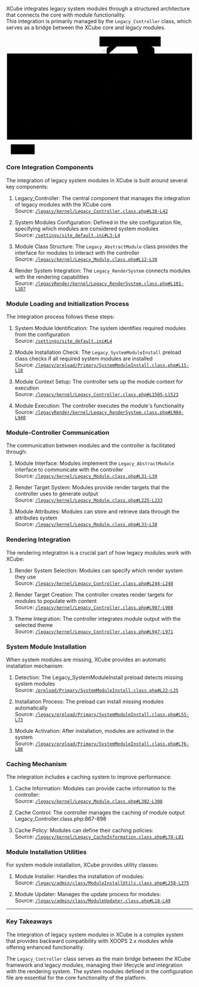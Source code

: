 

XCube integrates legacy system modules through a structured architecture that connects the core with module functionality.  
This integration is primarily managed by the `Legacy_Controller` class, which serves as a bridge between the XCube core and legacy modules.


<div class="panzoom-schema">
<svg xmlns="http://www.w3.org/2000/svg" xmlns:xlink="http://www.w3.org/1999/xlink" id="xcl_xcube_module" aria-roledescription="flowchart-v2" class="xcl-diagram flowchart" style="max-width:1960.175048828125px" viewBox="0 0 1960.175 1250"><marker id="xcl_xcube_module_flowchart-v2-pointEnd" class="marker flowchart-v2" markerHeight="8" markerUnits="userSpaceOnUse" markerWidth="8" orient="auto" refX="5" refY="5" viewBox="0 0 10 10"><path d="m0 0 10 5-10 5z" class="arrowMarkerPath" style="stroke-width:1;stroke-dasharray:1,0"/></marker><marker id="xcl_xcube_module_flowchart-v2-pointStart" class="marker flowchart-v2" markerHeight="8" markerUnits="userSpaceOnUse" markerWidth="8" orient="auto" refX="4.5" refY="5" viewBox="0 0 10 10"><path d="m0 5 10 5V0z" class="arrowMarkerPath" style="stroke-width:1;stroke-dasharray:1,0"/></marker><marker id="xcl_xcube_module_flowchart-v2-circleEnd" class="marker flowchart-v2" markerHeight="11" markerUnits="userSpaceOnUse" markerWidth="11" orient="auto" refX="11" refY="5" viewBox="0 0 10 10"><circle cx="5" cy="5" r="5" class="arrowMarkerPath" style="stroke-width:1;stroke-dasharray:1,0"/></marker><marker id="xcl_xcube_module_flowchart-v2-circleStart" class="marker flowchart-v2" markerHeight="11" markerUnits="userSpaceOnUse" markerWidth="11" orient="auto" refX="-1" refY="5" viewBox="0 0 10 10"><circle cx="5" cy="5" r="5" class="arrowMarkerPath" style="stroke-width:1;stroke-dasharray:1,0"/></marker><marker id="xcl_xcube_module_flowchart-v2-crossEnd" class="marker cross flowchart-v2" markerHeight="11" markerUnits="userSpaceOnUse" markerWidth="11" orient="auto" refX="12" refY="5.2" viewBox="0 0 11 11"><use xlink:href="#reuse-0" class="arrowMarkerPath" style="stroke-width:2;stroke-dasharray:1,0"/></marker><marker id="xcl_xcube_module_flowchart-v2-crossStart" class="marker cross flowchart-v2" markerHeight="11" markerUnits="userSpaceOnUse" markerWidth="11" orient="auto" refX="-1" refY="5.2" viewBox="0 0 11 11"><use xlink:href="#reuse-0" class="arrowMarkerPath" style="stroke-width:2;stroke-dasharray:1,0"/></marker><g class="root"><g class="clusters"><g id="subGraph7" class="cluster" data-look="classic"><path d="M48.35 1138h250.212v104H48.35z"/><foreignObject width="117.175" height="24" class="cluster-label" transform="translate(114.869 1138)"><div style="display:table-cell;white-space:nowrap;line-height:1.5;max-width:200px;text-align:center"><span class="nodeLabel"><p>External Systems</p></span></div></foreignObject></g><g id="subGraph6" class="cluster" data-look="classic"><path d="M8 186h1944.175v902H8z"/><foreignObject width="170.088" height="24" class="cluster-label" transform="translate(895.044 186)"><div style="display:table-cell;white-space:nowrap;line-height:1.5;max-width:200px;text-align:center"><span class="nodeLabel"><p>XOOPSCube Framework</p></span></div></foreignObject></g><g id="subGraph0" class="cluster" data-look="classic"><path d="M980.016 8h642.953v104H980.016z"/><foreignObject width="75.05" height="24" class="cluster-label" transform="translate(1263.967 8)"><div style="display:table-cell;white-space:nowrap;line-height:1.5;max-width:200px;text-align:center"><span class="nodeLabel"><p>Client Side</p></span></div></foreignObject></g><g id="subGraph5" class="cluster" data-look="classic"><path d="M28 830h290.913v233H28z"/><foreignObject width="74.65" height="24" class="cluster-label" transform="translate(136.131 830)"><div style="display:table-cell;white-space:nowrap;line-height:1.5;max-width:200px;text-align:center"><span class="nodeLabel"><p>Data Layer</p></span></div></foreignObject></g><g id="subGraph4" class="cluster" data-look="classic"><path d="M849.85 830h284.625v233H849.85z"/><foreignObject width="108.988" height="24" class="cluster-label" transform="translate(937.669 830)"><div style="display:table-cell;white-space:nowrap;line-height:1.5;max-width:200px;text-align:center"><span class="nodeLabel"><p>Module System</p></span></div></foreignObject></g><g id="subGraph3" class="cluster" data-look="classic"><path d="M1154.475 830h777.7v233h-777.7z"/><foreignObject width="104.4" height="24" class="cluster-label" transform="translate(1491.125 830)"><div style="display:table-cell;white-space:nowrap;line-height:1.5;max-width:200px;text-align:center"><span class="nodeLabel"><p>Render System</p></span></div></foreignObject></g><g id="subGraph2" class="cluster" data-look="classic"><path d="M338.913 676h490.938v258H338.913z"/><foreignObject width="103.113" height="24" class="cluster-label" transform="translate(532.825 676)"><div style="display:table-cell;white-space:nowrap;line-height:1.5;max-width:200px;text-align:center"><span class="nodeLabel"><p>Legacy System</p></span></div></foreignObject></g><g id="subGraph1" class="cluster" data-look="classic"><path d="M915.566 419h515.725v361H915.566z"/><foreignObject width="83.588" height="24" class="cluster-label" transform="translate(1131.634 419)"><div style="display:table-cell;white-space:nowrap;line-height:1.5;max-width:200px;text-align:center"><span class="nodeLabel"><p>XCube Core</p></span></div></foreignObject></g></g><g class="edgePaths"><path id="L_Browser_MainFile_0" marker-end="url(#xcl_xcube_module_flowchart-v2-pointEnd)" d="m1200.394 77.977-24.11 5.671c-24.11 5.67-72.33 17.011-96.44 28.848s-24.11 24.171-24.11 36.504v58" class="edge-thickness-normal edge-pattern-solid edge-thickness-normal edge-pattern-solid flowchart-link"/><path id="L_MainFile_CoreInit_0" marker-end="url(#xcl_xcube_module_flowchart-v2-pointEnd)" d="M1055.734 265v46" class="edge-thickness-normal edge-pattern-solid edge-thickness-normal edge-pattern-solid flowchart-link"/><path id="L_CoreInit_XCubeRoot_0" marker-end="url(#xcl_xcube_module_flowchart-v2-pointEnd)" d="M1055.734 369v71" class="edge-thickness-normal edge-pattern-solid edge-thickness-normal edge-pattern-solid flowchart-link"/><path id="L_XCubeRoot_XCubeController_0" marker-end="url(#xcl_xcube_module_flowchart-v2-pointEnd)" d="M1055.734 498v70" class="edge-thickness-normal edge-pattern-solid edge-thickness-normal edge-pattern-solid flowchart-link"/><path id="L_XCubeController_DelegateSystem_0" marker-end="url(#xcl_xcube_module_flowchart-v2-pointEnd)" d="m1060.927 626 .801 4.167c.801 4.166 2.404 12.5 3.205 20.833.801 8.333.801 16.667.801 24.333V697" class="edge-thickness-normal edge-pattern-solid edge-thickness-normal edge-pattern-solid flowchart-link"/><path id="L_XCubeController_LegacyController_0" marker-end="url(#xcl_xcube_module_flowchart-v2-pointEnd)" d="m1021.941 626-5.216 4.167c-5.215 4.166-15.645 12.5-20.86 20.833-5.215 8.333-5.215 16.667-74.138 27.856-68.923 11.19-206.77 25.236-275.693 32.259l-68.923 7.023" class="edge-thickness-normal edge-pattern-solid edge-thickness-normal edge-pattern-solid flowchart-link"/><path id="L_LegacyController_ControllerStrategy_0" marker-end="url(#xcl_xcube_module_flowchart-v2-pointEnd)" d="m475.133 755-.802 4.167c-.801 4.166-2.403 12.5-3.205 20.833-.801 8.333-.801 16.667-.801 25v46" class="edge-thickness-normal edge-pattern-solid edge-thickness-normal edge-pattern-solid flowchart-link"/><path id="L_LegacyController_ModuleHandler_0" marker-end="url(#xcl_xcube_module_flowchart-v2-pointEnd)" d="m563.279 755 12.801 4.167c12.802 4.166 38.405 12.5 51.206 20.833 12.802 8.333 12.802 16.667 12.802 25 0 8.333 0 16.667 40.134 26.761 40.134 10.094 120.402 21.95 160.537 27.877l40.134 5.928" class="edge-thickness-normal edge-pattern-solid edge-thickness-normal edge-pattern-solid flowchart-link"/><path id="L_LegacyController_RenderSystem_0" marker-end="url(#xcl_xcube_module_flowchart-v2-pointEnd)" d="m573.131 754.846 14.493 4.192c14.493 4.193 43.478 12.577 57.971 20.936 14.493 8.359 14.493 16.693 14.493 25.026 0 8.333 0 16.667 130.924 28.422 130.924 11.755 392.772 26.932 523.696 34.52l130.924 7.589" class="edge-thickness-normal edge-pattern-solid edge-thickness-normal edge-pattern-solid flowchart-link"/><path id="L_RenderSystem_ThemeRender_0" marker-end="url(#xcl_xcube_module_flowchart-v2-pointEnd)" d="m1449.625 903.393-25.662 5.101c-25.663 5.102-76.988 15.304-102.65 24.572-25.663 9.267-25.663 17.601-25.663 25.267V980" class="edge-thickness-normal edge-pattern-solid edge-thickness-normal edge-pattern-solid flowchart-link"/><path id="L_RenderSystem_AdminRender_0" marker-end="url(#xcl_xcube_module_flowchart-v2-pointEnd)" d="M1557.25 909v71" class="edge-thickness-normal edge-pattern-solid edge-thickness-normal edge-pattern-solid flowchart-link"/><path id="L_RenderSystem_Templates_0" marker-end="url(#xcl_xcube_module_flowchart-v2-pointEnd)" d="m1664.875 904.596 23.342 4.901c23.341 4.9 70.025 14.702 93.366 23.769 23.342 9.067 23.342 17.401 23.342 25.067V980" class="edge-thickness-normal edge-pattern-solid edge-thickness-normal edge-pattern-solid flowchart-link"/><path id="L_ModuleHandler_Modules_0" marker-end="url(#xcl_xcube_module_flowchart-v2-pointEnd)" d="M992.163 909v71" class="edge-thickness-normal edge-pattern-solid edge-thickness-normal edge-pattern-solid flowchart-link"/><path id="L_LegacyController_DBFactory_0" marker-end="url(#xcl_xcube_module_flowchart-v2-pointEnd)" d="m441.016 755-6.066 4.167c-6.066 4.166-18.199 12.5-24.265 20.833-6.066 8.333-6.066 16.667-6.066 25 0 8.333 0 16.667-19.468 25.213-19.467 8.545-58.401 17.304-77.869 21.683l-19.467 4.379" class="edge-thickness-normal edge-pattern-solid edge-thickness-normal edge-pattern-solid flowchart-link"/><path id="L_DBFactory_DBConnection_0" marker-end="url(#xcl_xcube_module_flowchart-v2-pointEnd)" d="M173.456 909v71" class="edge-thickness-normal edge-pattern-solid edge-thickness-normal edge-pattern-solid flowchart-link"/><path id="L_DBConnection_Database_0" marker-end="url(#xcl_xcube_module_flowchart-v2-pointEnd)" d="M173.456 1038v121" class="edge-thickness-normal edge-pattern-solid edge-thickness-normal edge-pattern-solid flowchart-link"/><path id="L_RenderSystem_Browser_0" marker-end="url(#xcl_xcube_module_flowchart-v2-pointEnd)" d="M1557.25 855V149c0-12.333 0-24.667-33.341-37.016-33.342-12.349-100.025-24.715-133.366-30.898l-33.341-6.182" class="edge-thickness-normal edge-pattern-solid edge-thickness-normal edge-pattern-solid flowchart-link"/></g><g class="edgeLabels"><g class="edgeLabel"><foreignObject width="98.313" height="24" class="label" transform="translate(1006.578 137)"><div class="labelBkg" style="display:table-cell;white-space:nowrap;line-height:1.5;max-width:200px;text-align:center"><span class="edgeLabel"><p>HTTP Request</p></span></div></foreignObject></g><g class="edgeLabel"><foreignObject width="0" height="0" class="label"><div class="labelBkg" style="display:table-cell;white-space:nowrap;line-height:1.5;max-width:200px;text-align:center"><span class="edgeLabel"/></div></foreignObject></g><g class="edgeLabel"><foreignObject width="0" height="0" class="label"><div class="labelBkg" style="display:table-cell;white-space:nowrap;line-height:1.5;max-width:200px;text-align:center"><span class="edgeLabel"/></div></foreignObject></g><g class="edgeLabel"><foreignObject width="119.075" height="24" class="label" transform="translate(996.197 523)"><div class="labelBkg" style="display:table-cell;white-space:nowrap;line-height:1.5;max-width:200px;text-align:center"><span class="edgeLabel"><p>setupController()</p></span></div></foreignObject></g><g class="edgeLabel"><foreignObject width="0" height="0" class="label"><div class="labelBkg" style="display:table-cell;white-space:nowrap;line-height:1.5;max-width:200px;text-align:center"><span class="edgeLabel"/></div></foreignObject></g><g class="edgeLabel"><foreignObject width="0" height="0" class="label"><div class="labelBkg" style="display:table-cell;white-space:nowrap;line-height:1.5;max-width:200px;text-align:center"><span class="edgeLabel"/></div></foreignObject></g><g class="edgeLabel"><foreignObject width="0" height="0" class="label"><div class="labelBkg" style="display:table-cell;white-space:nowrap;line-height:1.5;max-width:200px;text-align:center"><span class="edgeLabel"/></div></foreignObject></g><g class="edgeLabel"><foreignObject width="0" height="0" class="label"><div class="labelBkg" style="display:table-cell;white-space:nowrap;line-height:1.5;max-width:200px;text-align:center"><span class="edgeLabel"/></div></foreignObject></g><g class="edgeLabel"><foreignObject width="0" height="0" class="label"><div class="labelBkg" style="display:table-cell;white-space:nowrap;line-height:1.5;max-width:200px;text-align:center"><span class="edgeLabel"/></div></foreignObject></g><g class="edgeLabel"><foreignObject width="0" height="0" class="label"><div class="labelBkg" style="display:table-cell;white-space:nowrap;line-height:1.5;max-width:200px;text-align:center"><span class="edgeLabel"/></div></foreignObject></g><g class="edgeLabel"><foreignObject width="0" height="0" class="label"><div class="labelBkg" style="display:table-cell;white-space:nowrap;line-height:1.5;max-width:200px;text-align:center"><span class="edgeLabel"/></div></foreignObject></g><g class="edgeLabel"><foreignObject width="0" height="0" class="label"><div class="labelBkg" style="display:table-cell;white-space:nowrap;line-height:1.5;max-width:200px;text-align:center"><span class="edgeLabel"/></div></foreignObject></g><g class="edgeLabel"><foreignObject width="0" height="0" class="label"><div class="labelBkg" style="display:table-cell;white-space:nowrap;line-height:1.5;max-width:200px;text-align:center"><span class="edgeLabel"/></div></foreignObject></g><g class="edgeLabel"><foreignObject width="0" height="0" class="label"><div class="labelBkg" style="display:table-cell;white-space:nowrap;line-height:1.5;max-width:200px;text-align:center"><span class="edgeLabel"/></div></foreignObject></g><g class="edgeLabel"><foreignObject width="0" height="0" class="label"><div class="labelBkg" style="display:table-cell;white-space:nowrap;line-height:1.5;max-width:200px;text-align:center"><span class="edgeLabel"/></div></foreignObject></g><g class="edgeLabel"><foreignObject width="0" height="0" class="label"><div class="labelBkg" style="display:table-cell;white-space:nowrap;line-height:1.5;max-width:200px;text-align:center"><span class="edgeLabel"/></div></foreignObject></g><g class="edgeLabel"><foreignObject width="113.275" height="24" class="label" transform="translate(1500.613 459)"><div class="labelBkg" style="display:table-cell;white-space:nowrap;line-height:1.5;max-width:200px;text-align:center"><span class="edgeLabel"><p>HTML Response</p></span></div></foreignObject></g></g><g class="nodes"><g id="flowchart-Browser-0" class="node default"><path d="M1200.393 33h152.875v54h-152.875z" class="basic label-container"/><g class="label" transform="translate(1230.393 48)"><rect/><foreignObject width="92.875" height="24"><div style="display:table-cell;white-space:nowrap;line-height:1.5;max-width:200px;text-align:center"><span class="nodeLabel"><p>Web Browser</p></span></div></foreignObject></g></g><g id="flowchart-MainFile-1" class="node default"><path d="M982.078 211h147.313v54H982.078z" class="basic label-container"/><g class="label" transform="translate(1012.078 226)"><rect/><foreignObject width="87.313" height="24"><div style="display:table-cell;white-space:nowrap;line-height:1.5;max-width:200px;text-align:center"><span class="nodeLabel"><p>mainfile.php</p></span></div></foreignObject></g></g><g id="flowchart-CoreInit-2" class="node default"><path d="M963.171 315h185.125v54H963.171z" class="basic label-container"/><g class="label" transform="translate(993.171 330)"><rect/><foreignObject width="125.125" height="24"><div style="display:table-cell;white-space:nowrap;line-height:1.5;max-width:200px;text-align:center"><span class="nodeLabel"><p>cubecore_init.php</p></span></div></foreignObject></g></g><g id="flowchart-XCubeRoot-3" class="node default"><path d="M982.778 444h145.912v54H982.778z" class="basic label-container"/><g class="label" transform="translate(1012.778 459)"><rect/><foreignObject width="85.912" height="24"><div style="display:table-cell;white-space:nowrap;line-height:1.5;max-width:200px;text-align:center"><span class="nodeLabel"><p>XCube_Root</p></span></div></foreignObject></g></g><g id="flowchart-XCubeController-4" class="node default"><path d="M964.228 572h183.013v54H964.228z" class="basic label-container"/><g class="label" transform="translate(994.228 587)"><rect/><foreignObject width="123.013" height="24"><div style="display:table-cell;white-space:nowrap;line-height:1.5;max-width:200px;text-align:center"><span class="nodeLabel"><p>XCube_Controller</p></span></div></foreignObject></g></g><g id="flowchart-DelegateSystem-5" class="node default"><path d="M950.565 701h230.338v54H950.565z" class="basic label-container"/><g class="label" transform="translate(980.565 716)"><rect/><foreignObject width="170.338" height="24"><div style="display:table-cell;white-space:nowrap;line-height:1.5;max-width:200px;text-align:center"><span class="nodeLabel"><p>XCube_Delegate System</p></span></div></foreignObject></g></g><g id="flowchart-SessionManager-6" class="node default"><path d="M1230.903 701h165.388v54h-165.388z" class="basic label-container"/><g class="label" transform="translate(1260.903 716)"><rect/><foreignObject width="105.388" height="24"><div style="display:table-cell;white-space:nowrap;line-height:1.5;max-width:200px;text-align:center"><span class="nodeLabel"><p>XCube_Session</p></span></div></foreignObject></g></g><g id="flowchart-LegacyController-7" class="node default"><path d="M387.519 701h185.613v54H387.519z" class="basic label-container"/><g class="label" transform="translate(417.519 716)"><rect/><foreignObject width="125.613" height="24"><div style="display:table-cell;white-space:nowrap;line-height:1.5;max-width:200px;text-align:center"><span class="nodeLabel"><p>Legacy_Controller</p></span></div></foreignObject></g></g><g id="flowchart-ControllerStrategy-8" class="node default"><path d="M373.913 855h192.825v54H373.913z" class="basic label-container"/><g class="label" transform="translate(403.913 870)"><rect/><foreignObject width="132.825" height="24"><div style="display:table-cell;white-space:nowrap;line-height:1.5;max-width:200px;text-align:center"><span class="nodeLabel"><p>Controller Strategy</p></span></div></foreignObject></g></g><g id="flowchart-TextFilter-9" class="node default"><path d="M616.738 855h178.113v54H616.738z" class="basic label-container"/><g class="label" transform="translate(646.738 870)"><rect/><foreignObject width="118.113" height="24"><div style="display:table-cell;white-space:nowrap;line-height:1.5;max-width:200px;text-align:center"><span class="nodeLabel"><p>Legacy_TextFilter</p></span></div></foreignObject></g></g><g id="flowchart-RenderSystem-10" class="node default"><path d="M1449.625 855h215.25v54h-215.25z" class="basic label-container"/><g class="label" transform="translate(1479.625 870)"><rect/><foreignObject width="155.25" height="24"><div style="display:table-cell;white-space:nowrap;line-height:1.5;max-width:200px;text-align:center"><span class="nodeLabel"><p>Legacy_RenderSystem</p></span></div></foreignObject></g></g><g id="flowchart-ThemeRender-11" class="node default"><path d="M1189.475 984h212.35v54h-212.35z" class="basic label-container"/><g class="label" transform="translate(1219.475 999)"><rect/><foreignObject width="152.35" height="24"><div style="display:table-cell;white-space:nowrap;line-height:1.5;max-width:200px;text-align:center"><span class="nodeLabel"><p>Theme RenderSystem</p></span></div></foreignObject></g></g><g id="flowchart-AdminRender-12" class="node default"><path d="M1451.825 984h210.85v54h-210.85z" class="basic label-container"/><g class="label" transform="translate(1481.825 999)"><rect/><foreignObject width="150.85" height="24"><div style="display:table-cell;white-space:nowrap;line-height:1.5;max-width:200px;text-align:center"><span class="nodeLabel"><p>Admin RenderSystem</p></span></div></foreignObject></g></g><g id="flowchart-Templates-13" class="node default"><path d="M1712.675 984h184.5v54h-184.5z" class="basic label-container"/><g class="label" transform="translate(1742.675 999)"><rect/><foreignObject width="124.5" height="24"><div style="display:table-cell;white-space:nowrap;line-height:1.5;max-width:200px;text-align:center"><span class="nodeLabel"><p>Smarty Templates</p></span></div></foreignObject></g></g><g id="flowchart-ModuleHandler-14" class="node default"><path d="M884.85 855h214.625v54H884.85z" class="basic label-container"/><g class="label" transform="translate(914.85 870)"><rect/><foreignObject width="154.625" height="24"><div style="display:table-cell;white-space:nowrap;line-height:1.5;max-width:200px;text-align:center"><span class="nodeLabel"><p>XoopsModuleHandler</p></span></div></foreignObject></g></g><g id="flowchart-Modules-15" class="node default"><path d="M931.538 984h121.25v54h-121.25z" class="basic label-container"/><g class="label" transform="translate(961.538 999)"><rect/><foreignObject width="61.25" height="24"><div style="display:table-cell;white-space:nowrap;line-height:1.5;max-width:200px;text-align:center"><span class="nodeLabel"><p>Modules</p></span></div></foreignObject></g></g><g id="flowchart-DBFactory-16" class="node default"><path d="M63 855h220.913v54H63z" class="basic label-container"/><g class="label" transform="translate(93 870)"><rect/><foreignObject width="160.913" height="24"><div style="display:table-cell;white-space:nowrap;line-height:1.5;max-width:200px;text-align:center"><span class="nodeLabel"><p>XoopsDatabaseFactory</p></span></div></foreignObject></g></g><g id="flowchart-DBConnection-17" class="node default"><path d="M68.012 984h210.887v54H68.012z" class="basic label-container"/><g class="label" transform="translate(98.012 999)"><rect/><foreignObject width="150.887" height="24"><div style="display:table-cell;white-space:nowrap;line-height:1.5;max-width:200px;text-align:center"><span class="nodeLabel"><p>Database Connection</p></span></div></foreignObject></g></g><g id="flowchart-Database-18" class="node default"><path d="M83.35 1163h180.213v54H83.35z" class="basic label-container"/><g class="label" transform="translate(113.35 1178)"><rect/><foreignObject width="120.213" height="24"><div style="display:table-cell;white-space:nowrap;line-height:1.5;max-width:200px;text-align:center"><span class="nodeLabel"><p>MySQL Database</p></span></div></foreignObject></g></g></g></g></svg>
</div>


### Core Integration Components

The integration of legacy system modules in XCube is built around several key components:

1. Legacy_Controller: The central component that manages the integration of legacy modules with the XCube core    
<span class="iconify" data-icon="mdi:github"></span> Source: <code><a href="https://github.com/xoopscube/legacy/blob/7f33bc98/html/modules/legacy/kernel/Legacy_Controller.class.php#L38-L42" target="_blank">/legacy/kernel/Legacy_Controller.class.php#L38-L42</a></code>

2. System Modules Configuration: Defined in the site configuration file, specifying which modules are considered system modules  
<span class="iconify" data-icon="mdi:github"></span> Source: <code><a href="https://github.com/xoopscube/legacy/blob/7f33bc98/xoops_trust_path/settings/site_default.ini#L3-L4" target="_blank">/settings/site_default.ini#L3-L4</a></code>

3. Module Class Structure: The `Legacy_AbstractModule` class provides the interface for modules to interact with the controller  
<span class="iconify" data-icon="mdi:github"></span> Source: <code><a href="https://github.com/xoopscube/legacy/blob/7f33bc98/html/modules/legacy/kernel/Legacy_Module.class.php#L12-L30" target="_blank">/legacy/kernel/Legacy_Module.class.php#L12-L30</a></code>

4. Render System Integration: The `Legacy_RenderSystem` connects modules with the rendering capabilities  
<span class="iconify" data-icon="mdi:github"></span> Source: <code><a href="https://github.com/xoopscube/legacy/blob/7f33bc98/html/modules/legacyRender/kernel/Legacy_RenderSystem.class.php#L101-L107" target="_blank">/legacyRender/kernel/Legacy_RenderSystem.class.php#L101-L107</a></code>

### Module Loading and Initialization Process

The integration process follows these steps:

1. System Module Identification: The system identifies required modules from the configuration  
<span class="iconify" data-icon="mdi:github"></span> Source: <code><a href="https://github.com/xoopscube/legacy/blob/7f33bc98/xoops_trust_path/settings/site_default.ini#L4" target="_blank">/settings/site_default.ini#L4</a></code>

2. Module Installation Check: The `Legacy_SystemModuleInstall` preload class checks if all required system modules are installed  
<span class="iconify" data-icon="mdi:github"></span> Source: <code><a href="https://github.com/xoopscube/legacy/blob/7f33bc98/html/modules/legacy/preload/Primary/SystemModuleInstall.class.php#L15-L18" target="_blank">/legacy/preload/Primary/SystemModuleInstall.class.php#L15-L18</a></code>

3. Module Context Setup: The controller sets up the module context for execution  
<span class="iconify" data-icon="mdi:github"></span> Source: <code><a href="https://github.com/xoopscube/legacy/blob/7f33bc98/html/modules/legacy/kernel/Legacy_Controller.class.php#L1505-L1523" target="_blank">/legacy/kernel/Legacy_Controller.class.php#L1505-L1523</a></code>

4. Module Execution: The controller executes the module's functionality  
<span class="iconify" data-icon="mdi:github"></span> Source: <code><a href="https://github.com/xoopscube/legacy/blob/7f33bc98/html/modules/legacyRender/kernel/Legacy_RenderSystem.class.php#L904-L940" target="_blank">/legacyRender/kernel/Legacy_RenderSystem.class.php#L904-L940</a></code>



### Module-Controller Communication

The communication between modules and the controller is facilitated through:

1. Module Interface: Modules implement the `Legacy_AbstractModule` interface to communicate with the controller  
<span class="iconify" data-icon="mdi:github"></span> Source: <code><a href="https://github.com/xoopscube/legacy/blob/7f33bc98/html/modules/legacy/kernel/Legacy_Module.class.php#L31-L39" target="_blank">/legacy/kernel/Legacy_Module.class.php#L31-L39</a></code>

2. Render Target System: Modules provide render targets that the controller uses to generate output  
<span class="iconify" data-icon="mdi:github"></span> Source: <code><a href="https://github.com/xoopscube/legacy/blob/7f33bc98/html/modules/legacy/kernel/Legacy_Module.class.php#L225-L233" target="_blank">/legacy/kernel/Legacy_Module.class.php#L225-L233</a></code>

3. Module Attributes: Modules can store and retrieve data through the attributes system  
<span class="iconify" data-icon="mdi:github"></span> Source: <code><a href="https://github.com/xoopscube/legacy/blob/7f33bc98/html/modules/legacy/kernel/Legacy_Module.class.php#L33-L38" target="_blank">/legacy/kernel/Legacy_Module.class.php#L33-L38</a></code>


### Rendering Integration

The rendering integration is a crucial part of how legacy modules work with XCube:

1. Render System Selection: Modules can specify which render system they use  
<span class="iconify" data-icon="mdi:github"></span> Source: <code><a href="https://github.com/xoopscube/legacy/blob/7f33bc98/html/modules/legacy/kernel/Legacy_Controller.class.php#L244-L248" target="_blank">/legacy/kernel/Legacy_Controller.class.php#L244-L248</a></code>

2. Render Target Creation: The controller creates render targets for modules to populate with content  
<span class="iconify" data-icon="mdi:github"></span> Source: <code><a href="https://github.com/xoopscube/legacy/blob/7f33bc98/html/modules/legacy/kernel/Legacy_Controller.class.php#L907-L908" target="_blank">/legacy/kernel/Legacy_Controller.class.php#L907-L908</a></code>

3. Theme Integration: The controller integrates module output with the selected theme  
<span class="iconify" data-icon="mdi:github"></span> Source: <code><a href="https://github.com/xoopscube/legacy/blob/7f33bc98/html/modules/legacy/kernel/Legacy_Controller.class.php#L947-L971" target="_blank">/legacy/kernel/Legacy_Controller.class.php#L947-L971</a></code>


### System Module Installation

When system modules are missing, XCube provides an automatic installation mechanism:

1. Detection: The Legacy_SystemModuleInstall preload detects missing system modules  
<span class="iconify" data-icon="mdi:github"></span> Source: <code><a href="https://github.com/xoopscube/legacy/blob/7f33bc98/html/modules/legacy/preload/Primary/SystemModuleInstall.class.php#L22-L25" target="_blank">/preload/Primary/SystemModuleInstall.class.php#L22-L25</a></code>


2. Installation Process: The preload can install missing modules automatically  
<span class="iconify" data-icon="mdi:github"></span> Source: <code><a href="https://github.com/xoopscube/legacy/blob/7f33bc98/html/modules/legacy/preload/Primary/SystemModuleInstall.class.php#L55-L73" target="_blank">/legacy/preload/Primary/SystemModuleInstall.class.php#L55-L73</a></code>

3. Module Activation: After installation, modules are activated in the system  
<span class="iconify" data-icon="mdi:github"></span> Source: <code><a href="https://github.com/xoopscube/legacy/blob/7f33bc98/html/modules/legacy/preload/Primary/SystemModuleInstall.class.php#L76-L86" target="_blank">/legacy/preload/Primary/SystemModuleInstall.class.php#L76-L86</a></code>


### Caching Mechanism

The integration includes a caching system to improve performance:

1. Cache Information: Modules can provide cache information to the controller:  
<span class="iconify" data-icon="mdi:github"></span> Source: <code><a href="https://github.com/xoopscube/legacy/blob/7f33bc98/html/modules/legacy/kernel/Legacy_Module.class.php#L302-L308" target="_blank">/legacy/kernel/Legacy_Module.class.php#L302-L308</a></code>

2. Cache Control: The controller manages the caching of module output Legacy_Controller.class.php:867-898

3. Cache Policy: Modules can define their caching policies:  
<span class="iconify" data-icon="mdi:github"></span> Source: <code><a href="https://github.com/xoopscube/legacy/blob/7f33bc98/html/modules/legacy/kernel/Legacy_CacheInformation.class.php#L78-L81" target="_blank">/legacy/kernel/Legacy_CacheInformation.class.php#L78-L81</a></code>


### Module Installation Utilities

For system module installation, XCube provides utility classes:

1. Module Installer: Handles the installation of modules:  
<span class="iconify" data-icon="mdi:github"></span> Source: <code><a href="https://github.com/xoopscube/legacy/blob/7f33bc98/html/modules/legacy/admin/class/ModuleInstallUtils.class.php#L258-L275" target="_blank">/legacy/admin/class/ModuleInstallUtils.class.php#L258-L275</a></code>


2. Module Updater: Manages the update process for modules:  
<span class="iconify" data-icon="mdi:github"></span> Source: <code><a href="https://github.com/xoopscube/legacy/blob/7f33bc98/html/modules/legacy/admin/class/ModuleUpdater.class.php#L18-L49" target="_blank">/legacy/admin/class/ModuleUpdater.class.php#L18-L49</a></code>

---

### Key Takeaways

The integration of legacy system modules in XCube is a complex system that provides backward compatibility with XOOPS 2.x modules while offering enhanced functionality. 

The `Legacy_Controller` class serves as the main bridge between the XCube framework and legacy modules, managing their lifecycle and integration with the rendering system. The system modules defined in the configuration file are essential for the core functionality of the platform.